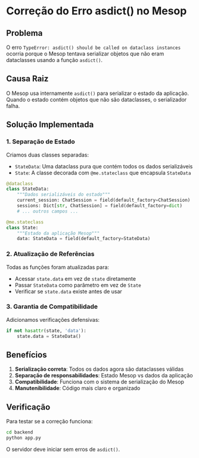# Correção do Erro asdict() no Mesop

## Problema
O erro `TypeError: asdict() should be called on dataclass instances` ocorria porque o Mesop tentava serializar objetos que não eram dataclasses usando a função `asdict()`.

## Causa Raiz
O Mesop usa internamente `asdict()` para serializar o estado da aplicação. Quando o estado contém objetos que não são dataclasses, o serializador falha.

## Solução Implementada

### 1. Separação de Estado
Criamos duas classes separadas:
- `StateData`: Uma dataclass pura que contém todos os dados serializáveis
- `State`: A classe decorada com `@me.stateclass` que encapsula `StateData`

```python
@dataclass
class StateData:
    """Dados serializáveis do estado"""
    current_session: ChatSession = field(default_factory=ChatSession)
    sessions: Dict[str, ChatSession] = field(default_factory=dict)
    # ... outros campos ...

@me.stateclass 
class State:
    """Estado da aplicação Mesop"""
    data: StateData = field(default_factory=StateData)
```

### 2. Atualização de Referências
Todas as funções foram atualizadas para:
- Acessar `state.data` em vez de `state` diretamente
- Passar `StateData` como parâmetro em vez de `State`
- Verificar se `state.data` existe antes de usar

### 3. Garantia de Compatibilidade
Adicionamos verificações defensivas:
```python
if not hasattr(state, 'data'):
    state.data = StateData()
```

## Benefícios
1. **Serialização correta**: Todos os dados agora são dataclasses válidas
2. **Separação de responsabilidades**: Estado Mesop vs dados da aplicação
3. **Compatibilidade**: Funciona com o sistema de serialização do Mesop
4. **Manutenibilidade**: Código mais claro e organizado

## Verificação
Para testar se a correção funciona:
```bash
cd backend
python app.py
```

O servidor deve iniciar sem erros de `asdict()`.
